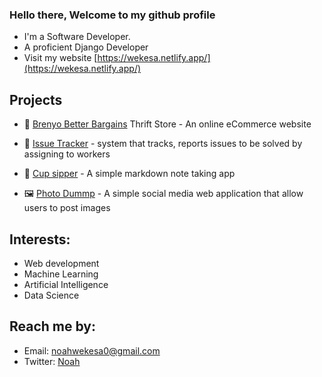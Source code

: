 ### Hello there, Welcome to my github profile

<!--
profile here
-->

- I'm a Software Developer.
- A proficient Django Developer
- Visit my website [https://wekesa.netlify.app/](https://wekesa.netlify.app/)

## Projects

- 🌟 [Brenyo Better Bargains](https://betterbargains.vercel.app/) Thrift Store - An online eCommerce website
- 🐛 [Issue Tracker](https://issuetrackero.vercel.app/) - system that tracks, reports issues to be solved by assigning to workers
- 🥤 [Cup sipper](url) - A simple markdown note taking app

- 🖼️ [Photo Dummp](https://photoalbumapp.vercel.app/) - A simple social media web application that allow users to post images

## Interests:

- Web development
- Machine Learning
- Artificial Intelligence
- Data Science

## Reach me by:

- Email: <a href="mailto:noahwekesa0@gmail.com" target="_blank">noahwekesa0@gmail.com</a>
- Twitter: <a href="http://x.com" target="_blank">Noah</a>
